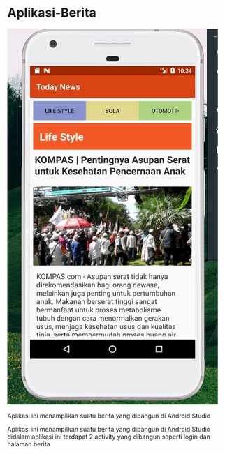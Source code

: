 # Aplikasi-Berita

![alt text](https://github.com/rasyidmisbahuddin/Aplikasi-Berita/blob/main/berita.jpeg)

Aplikasi ini menampilkan suatu berita yang dibangun di Android Studio

Aplikasi ini menampilkan suatu berita yang dibangun di Android Studio
didalam aplikasi ini terdapat 2 activity yang dibangun seperti login dan halaman berita
